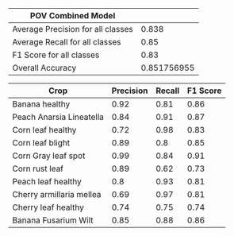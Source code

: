| POV Combined Model                |             |
|-----------------------------------|-------------|
| Average Precision for all classes | 0.838       |
| Average Recall for all classes    | 0.85        |
| F1 Score for all classes          | 0.83        |
| Overall Accuracy                  | 0.851756955 |




| Crop                     | Precision | Recall | F1 Score |
|--------------------------|-----------|--------|----------|
| Banana healthy           | 0.92      | 0.81   | 0.86     |
| Peach Anarsia Lineatella | 0.84      | 0.91   | 0.87     |
| Corn leaf healthy        | 0.72      | 0.98   | 0.83     |
| Corn leaf blight         | 0.89      | 0.8    | 0.85     |
| Corn Gray leaf spot      | 0.99      | 0.84   | 0.91     |
| Corn rust leaf           | 0.89      | 0.62   | 0.73     |
| Peach leaf healthy       | 0.8       | 0.93   | 0.81     |
| Cherry armillaria mellea | 0.69      | 0.97   | 0.81     |
| Cherry leaf healthy      | 0.74      | 0.75   | 0.74     |
| Banana Fusarium Wilt     | 0.85      | 0.88   | 0.86     |
